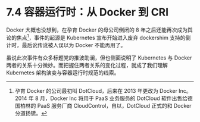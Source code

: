 # 7.4 容器运行时：从 Docker 到 CRI

Docker 大概也没想到，在孕育 Docker 的母公司倒闭的 8 年之后还能再次成为舆论的焦点[^1]，事件的起源是 Kubernetes 宣布开始进入废弃 dockershim 支持的倒计时，最后讹传讹被人误以为 Docker 不能再用了。

虽说此次事件有众多标题党的推波助澜，但也侧面说明了 Kubernetes 与 Docker 两者的关系十分微妙。而把握住两者关系的变化过程，就成了我们理解 Kubernetes 架构演变与容器运行时规范的线索。

[^1]: 孕育 Docker 的公司最初叫 DotCloud，后来在 2013 年更改为 Docker Inc。2014 年 8 月，Docker Inc 将用于 PaaS 业务服务的 DotCloud 软件出售给德国柏林的 PaaS 服务厂商 CloudControl，自以，DotCloud 正式的和 Docker 分道扬镳。
